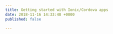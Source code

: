 ```yaml
---
title: Getting started with Ionic/Cordova apps
date: 2018-11-16 14:33:48 +0000
published: false

---
```

